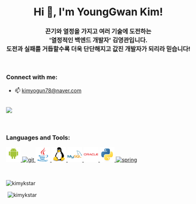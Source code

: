 <h1 align="center">Hi 👋, I'm YoungGwan Kim!</h1>
<h3 align="center">끈기와 열정을 가지고 여러 기술에 도전하는<br/> '열정적인 백엔드 개발자' 김영관입니다.<br/>
도전과 실패를 거듭할수록 더욱 단단해지고 값진 개발자가 되리라 믿습니다!</h3>
<br>

<h3 align="left">Connect with me:</h3>

- 📫 kimyogun78@naver.com
<br/>

<a href="https://github.com/devxb/gitanimals">
  <img src="https://render.gitanimals.org/farms/{kimykstar}"/>
</a>

<br>
<p align="left">
</p>
<br>
<h3 align="left">Languages and Tools:</h3>
<p align="left"> <a href="https://developer.android.com" target="_blank" rel="noreferrer"> <img src="https://raw.githubusercontent.com/devicons/devicon/master/icons/android/android-original-wordmark.svg" alt="android" width="40" height="40"/> </a> <a href="https://git-scm.com/" target="_blank" rel="noreferrer"> <img src="https://www.vectorlogo.zone/logos/git-scm/git-scm-icon.svg" alt="git" width="40" height="40"/> </a> <a href="https://www.java.com" target="_blank" rel="noreferrer"> <img src="https://raw.githubusercontent.com/devicons/devicon/master/icons/java/java-original.svg" alt="java" width="40" height="40"/> </a> <a href="https://www.linux.org/" target="_blank" rel="noreferrer"> <img src="https://raw.githubusercontent.com/devicons/devicon/master/icons/linux/linux-original.svg" alt="linux" width="40" height="40"/> </a> <a href="https://www.mysql.com/" target="_blank" rel="noreferrer"> <img src="https://raw.githubusercontent.com/devicons/devicon/master/icons/mysql/mysql-original-wordmark.svg" alt="mysql" width="40" height="40"/> </a> <a href="https://www.oracle.com/" target="_blank" rel="noreferrer"> <img src="https://raw.githubusercontent.com/devicons/devicon/master/icons/oracle/oracle-original.svg" alt="oracle" width="40" height="40"/> </a> <a href="https://www.python.org" target="_blank" rel="noreferrer"> <img src="https://raw.githubusercontent.com/devicons/devicon/master/icons/python/python-original.svg" alt="python" width="40" height="40"/> </a> <a href="https://spring.io/" target="_blank" rel="noreferrer"> <img src="https://www.vectorlogo.zone/logos/springio/springio-icon.svg" alt="spring" width="40" height="40"/> </a> </p>

<br>
<p><img align="center" src="https://github-readme-stats.vercel.app/api/top-langs?username=kimykstar&show_icons=true&locale=en&layout=compact" alt="kimykstar" /></p>

<p>&nbsp;<img align="center" src="https://github-readme-stats.vercel.app/api?username=kimykstar&show_icons=true&locale=en" alt="kimykstar" /></p>
